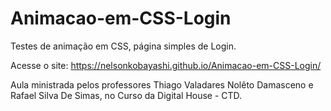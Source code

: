 # Animacao-em-CSS-Login
Testes de animação em CSS, página simples de Login.

Acesse o site:
https://nelsonkobayashi.github.io/Animacao-em-CSS-Login/


Aula ministrada pelos professores Thiago Valadares Nolêto Damasceno e Rafael Silva De Simas, no Curso da Digital House - CTD.
